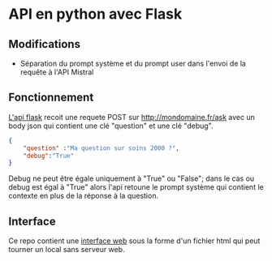 # API en python avec Flask

## Modifications
- Séparation du prompt système et du prompt user dans l'envoi de la requête à l'API Mistral

## Fonctionnement
[L'api flask](/Programmes/API%20Python/main.py) recoit une requete POST sur http://mondomaine.fr/ask avec un body json qui contient une clé "question" et une clé "debug".
```json
{
    "question" :"Ma question sur soins 2000 ?",
    "debug":"True"
}
```
Debug ne peut être égale uniquement à "True" ou "False"; dans le cas ou debug est égal à "True" alors l'api retoune le prompt système qui contient le contexte en plus de la réponse à la question.

## Interface
Ce repo contient une [interface web](/Programmes/API%20Python/chatbot.html) sous la forme d'un fichier html qui peut tourner un local sans serveur web. 
